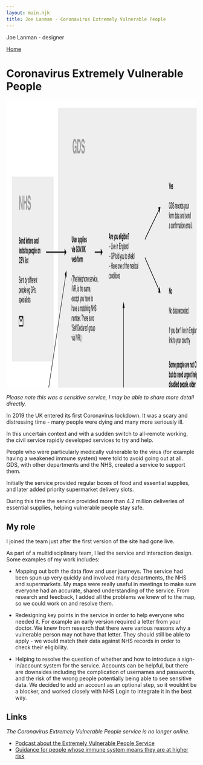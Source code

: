 ```yaml
---
layout: main.njk
title: Joe Lanman - Coronavirus Extremely Vulnerable People
---
```


Joe Lanman - designer

<div class="home-link">

  [Home](/)

</div>

# Coronavirus Extremely Vulnerable People

<img width="1704" height="760" src="/assets/images/coronavirus-extremely-vulnerable-people.png" alt="Part of a service map. Shows a journey starting with the NHS sending letters to vulnerale people, then people coming to the GDS web service, where they are asked if they are eligible, at which makes the journey branch.">

_Please note this was a sensitive service, I may be able to share more detail directly._

In 2019 the UK entered its first Coronavirus lockdown. It was a scary and distressing time - many people were dying and many more seriously ill.

In this uncertain context and with a sudden switch to all-remote working, the civil service rapidly developed services to try and help.

People who were particularly medically vulnerable to the virus (for example having a weakened immune system) were told to avoid going out at all. GDS, with other departments and the NHS, created a service to support them.

Initially the service provided regular boxes of food and essential supplies, and later added priority supermarket delivery slots.

During this time the service provided more than 4.2 million deliveries of essential supplies, helping vulnerable people stay safe.

## My role

I joined the team just after the first version of the site had gone live.

As part of a multidisciplinary team, I led the service and interaction design. Some examples of my work includes:

 - Mapping out both the data flow and user journeys. The service had been spun up very quickly and involved many departments, the NHS and supermarkets. My maps were really useful in meetings to make sure everyone had an accurate, shared understanding of the service. From research and feedback, I added all the problems we knew of to the map, so we could work on and resolve them.

 - Redesigning key points in the service in order to help everyone who needed it. For example an early version required a letter from your doctor. We knew from research that there were various reasons why a vulnerable person may not have that letter. They should still be able to apply - we would match their data against NHS records in order to check their eligibility.

 - Helping to resolve the question of whether and how to introduce a sign-in/account system for the service. Accounts can be helpful, but there are downsides including the complication of usernames and passwords, and the risk of the wrong people potentially being able to see sensitive data. We decided to add an account as an optional step, so it wouldnt be a blocker, and worked closely with NHS Login to integrate it in the best way.

 
## Links

_The Coronavirus Extremely Vulnerable People service is no longer online._

 - [Podcast about the Extremely Vulnerable People Service](https://gds.blog.gov.uk/2021/02/24/podcast-the-clinically-extremely-vulnerable-people-service/)
 - [Guidance for people whose immune system means they are at higher risk](https://www.gov.uk/government/publications/covid-19-guidance-for-people-whose-immune-system-means-they-are-at-higher-risk/covid-19-guidance-for-people-whose-immune-system-means-they-are-at-higher-risk)
